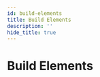 ```yaml
---
id: build-elements
title: Build Elements
description: ''
hide_title: true
---
```


# Build Elements
